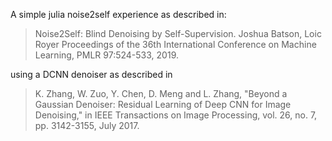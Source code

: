 A simple julia noise2self experience as described in:

> Noise2Self: Blind Denoising by Self-Supervision. Joshua Batson, Loic Royer 
> Proceedings of the 36th International Conference on Machine Learning, PMLR 97:524-533, 2019.  

using a DCNN denoiser as described in

> K. Zhang, W. Zuo, Y. Chen, D. Meng and L. Zhang, "Beyond a Gaussian Denoiser: 
> Residual Learning of Deep CNN for Image Denoising," in IEEE Transactions on 
> Image Processing, vol. 26, no. 7, pp. 3142-3155, July 2017.